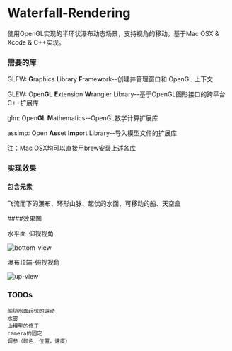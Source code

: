 # Waterfall-Rendering
使用OpenGL实现的半环状瀑布动态场景，支持视角的移动。基于Mac OSX & Xcode & C++实现。



### 需要的库
GLFW: **G**raphics **L**ibrary **F**rame**w**ork--创建并管理窗口和 OpenGL 上下文

GLEW:  Open**GL** **E**xtension **W**rangler Library--基于OpenGL图形接口的跨平台C++扩展库

glm: Open**GL** **M**athematics--OpenGL数学计算扩展库

assimp: Open **As**set **Imp**ort Library--导入模型文件的扩展库

注：Mac OSX均可以直接用brew安装上述各库



### 实现效果

#### 包含元素

飞流而下的瀑布、环形山脉、起伏的水面、可移动的船、天空盒

####效果图

水平面-仰视视角

![bottom-view](/Users/simon/Desktop/waterfall-project/Waterfall-Rendering/material/readme-pics/bottom-view.png)



瀑布顶端-俯视视角

![up-view](/Users/simon/Desktop/waterfall-project/Waterfall-Rendering/material/readme-pics/up-view.png)



### TODOs

```
船随水面起伏的运动
水雾
山模型的修正
camera的固定
调参（颜色，位置，速度）
```

